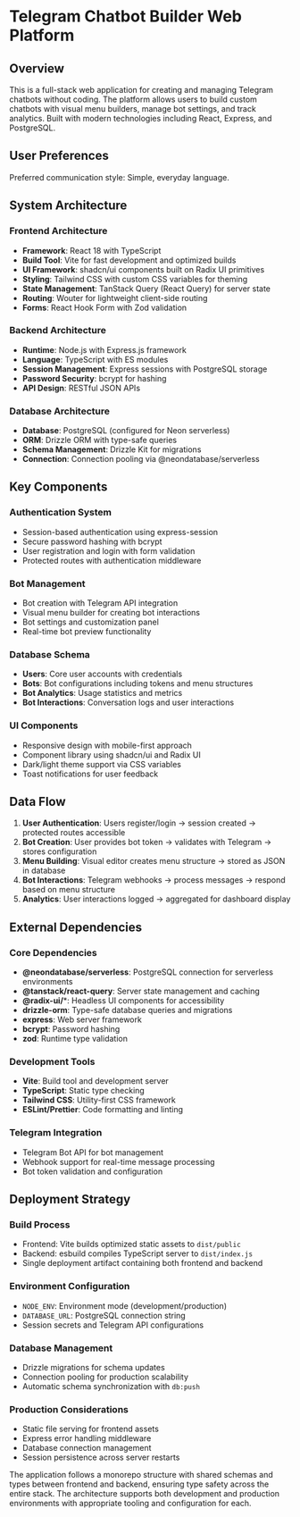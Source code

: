 # Telegram Chatbot Builder Web Platform

## Overview

This is a full-stack web application for creating and managing Telegram chatbots without coding. The platform allows users to build custom chatbots with visual menu builders, manage bot settings, and track analytics. Built with modern technologies including React, Express, and PostgreSQL.

## User Preferences

Preferred communication style: Simple, everyday language.

## System Architecture

### Frontend Architecture
- **Framework**: React 18 with TypeScript
- **Build Tool**: Vite for fast development and optimized builds
- **UI Framework**: shadcn/ui components built on Radix UI primitives
- **Styling**: Tailwind CSS with custom CSS variables for theming
- **State Management**: TanStack Query (React Query) for server state
- **Routing**: Wouter for lightweight client-side routing
- **Forms**: React Hook Form with Zod validation

### Backend Architecture
- **Runtime**: Node.js with Express.js framework
- **Language**: TypeScript with ES modules
- **Session Management**: Express sessions with PostgreSQL storage
- **Password Security**: bcrypt for hashing
- **API Design**: RESTful JSON APIs

### Database Architecture
- **Database**: PostgreSQL (configured for Neon serverless)
- **ORM**: Drizzle ORM with type-safe queries
- **Schema Management**: Drizzle Kit for migrations
- **Connection**: Connection pooling via @neondatabase/serverless

## Key Components

### Authentication System
- Session-based authentication using express-session
- Secure password hashing with bcrypt
- User registration and login with form validation
- Protected routes with authentication middleware

### Bot Management
- Bot creation with Telegram API integration
- Visual menu builder for creating bot interactions
- Bot settings and customization panel
- Real-time bot preview functionality

### Database Schema
- **Users**: Core user accounts with credentials
- **Bots**: Bot configurations including tokens and menu structures
- **Bot Analytics**: Usage statistics and metrics
- **Bot Interactions**: Conversation logs and user interactions

### UI Components
- Responsive design with mobile-first approach
- Component library using shadcn/ui and Radix UI
- Dark/light theme support via CSS variables
- Toast notifications for user feedback

## Data Flow

1. **User Authentication**: Users register/login → session created → protected routes accessible
2. **Bot Creation**: User provides bot token → validates with Telegram → stores configuration
3. **Menu Building**: Visual editor creates menu structure → stored as JSON in database
4. **Bot Interactions**: Telegram webhooks → process messages → respond based on menu structure
5. **Analytics**: User interactions logged → aggregated for dashboard display

## External Dependencies

### Core Dependencies
- **@neondatabase/serverless**: PostgreSQL connection for serverless environments
- **@tanstack/react-query**: Server state management and caching
- **@radix-ui/***: Headless UI components for accessibility
- **drizzle-orm**: Type-safe database queries and migrations
- **express**: Web server framework
- **bcrypt**: Password hashing
- **zod**: Runtime type validation

### Development Tools
- **Vite**: Build tool and development server
- **TypeScript**: Static type checking
- **Tailwind CSS**: Utility-first CSS framework
- **ESLint/Prettier**: Code formatting and linting

### Telegram Integration
- Telegram Bot API for bot management
- Webhook support for real-time message processing
- Bot token validation and configuration

## Deployment Strategy

### Build Process
- Frontend: Vite builds optimized static assets to `dist/public`
- Backend: esbuild compiles TypeScript server to `dist/index.js`
- Single deployment artifact containing both frontend and backend

### Environment Configuration
- `NODE_ENV`: Environment mode (development/production)
- `DATABASE_URL`: PostgreSQL connection string
- Session secrets and Telegram API configurations

### Database Management
- Drizzle migrations for schema updates
- Connection pooling for production scalability
- Automatic schema synchronization with `db:push`

### Production Considerations
- Static file serving for frontend assets
- Express error handling middleware
- Database connection management
- Session persistence across server restarts

The application follows a monorepo structure with shared schemas and types between frontend and backend, ensuring type safety across the entire stack. The architecture supports both development and production environments with appropriate tooling and configuration for each.